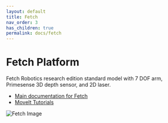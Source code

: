 ```yaml
---
layout: default
title: Fetch
nav_order: 3
has_children: true
permalink: docs/fetch
---
```


# Fetch Platform

Fetch Robotics research edition standard model with 7 DOF arm, Primesense 3D depth sensor, and 2D laser.

- [Main documentation for Fetch](http://docs.fetchrobotics.com/)
- [MoveIt Tutorials](http://docs.ros.org/en/melodic/api/moveit_tutorials/html/index.html)

![Fetch Image](http://docs.fetchrobotics.com/_images/fetch_link_names.png)
